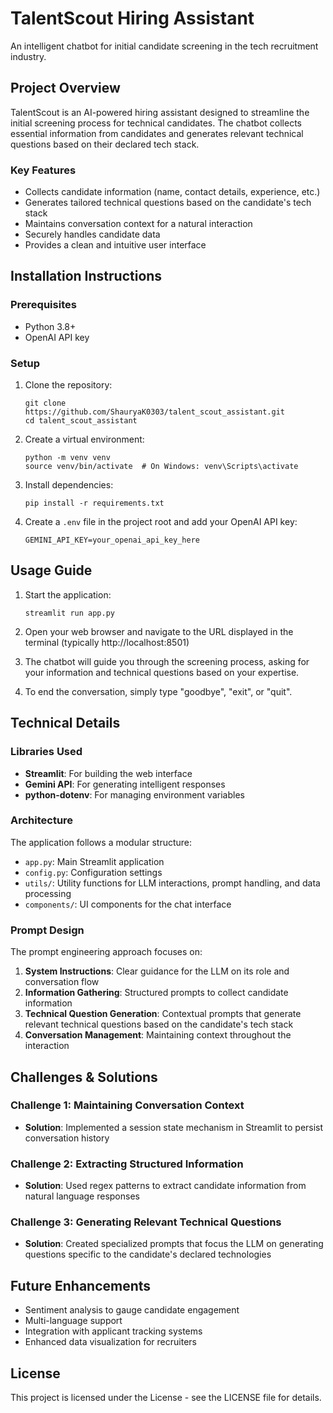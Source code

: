 # TalentScout Hiring Assistant

An intelligent chatbot for initial candidate screening in the tech recruitment industry.

## Project Overview

TalentScout is an AI-powered hiring assistant designed to streamline the initial screening process for technical candidates. The chatbot collects essential information from candidates and generates relevant technical questions based on their declared tech stack.

### Key Features

- Collects candidate information (name, contact details, experience, etc.)
- Generates tailored technical questions based on the candidate's tech stack
- Maintains conversation context for a natural interaction
- Securely handles candidate data
- Provides a clean and intuitive user interface

## Installation Instructions

### Prerequisites

- Python 3.8+
- OpenAI API key

### Setup

1. Clone the repository:
   ```
   git clone https://github.com/ShauryaK0303/talent_scout_assistant.git
   cd talent_scout_assistant
   ```

2. Create a virtual environment:
   ```
   python -m venv venv
   source venv/bin/activate  # On Windows: venv\Scripts\activate
   ```

3. Install dependencies:
   ```
   pip install -r requirements.txt
   ```

4. Create a `.env` file in the project root and add your OpenAI API key:
   ```
   GEMINI_API_KEY=your_openai_api_key_here
   ```

## Usage Guide

1. Start the application:
   ```
   streamlit run app.py
   ```

2. Open your web browser and navigate to the URL displayed in the terminal (typically http://localhost:8501)

3. The chatbot will guide you through the screening process, asking for your information and technical questions based on your expertise.

4. To end the conversation, simply type "goodbye", "exit", or "quit".

## Technical Details

### Libraries Used

- **Streamlit**: For building the web interface
- **Gemini API**: For generating intelligent responses
- **python-dotenv**: For managing environment variables

### Architecture

The application follows a modular structure:

- `app.py`: Main Streamlit application
- `config.py`: Configuration settings
- `utils/`: Utility functions for LLM interactions, prompt handling, and data processing
- `components/`: UI components for the chat interface

### Prompt Design

The prompt engineering approach focuses on:

1. **System Instructions**: Clear guidance for the LLM on its role and conversation flow
2. **Information Gathering**: Structured prompts to collect candidate information
3. **Technical Question Generation**: Contextual prompts that generate relevant technical questions based on the candidate's tech stack
4. **Conversation Management**: Maintaining context throughout the interaction

## Challenges & Solutions

### Challenge 1: Maintaining Conversation Context
- **Solution**: Implemented a session state mechanism in Streamlit to persist conversation history

### Challenge 2: Extracting Structured Information
- **Solution**: Used regex patterns to extract candidate information from natural language responses

### Challenge 3: Generating Relevant Technical Questions
- **Solution**: Created specialized prompts that focus the LLM on generating questions specific to the candidate's declared technologies

## Future Enhancements

- Sentiment analysis to gauge candidate engagement
- Multi-language support
- Integration with applicant tracking systems
- Enhanced data visualization for recruiters

## License

This project is licensed under the  License - see the LICENSE file for details.
